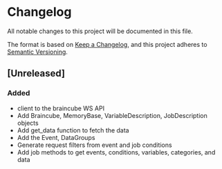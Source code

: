 # Changelog
All notable changes to this project will be documented in this file.

The format is based on [Keep a Changelog](https://keepachangelog.com/en/1.0.0/),
and this project adheres to [Semantic Versioning](https://semver.org/spec/v2.0.0.html).

## [Unreleased]
### Added
- client to the braincube WS API
- Add Braincube, MemoryBase, VariableDescription, JobDescription objects
- Add get_data function to fetch the data
- Add the Event, DataGroups
- Generate request filters from event and job conditions
- Add job methods to get events, conditions, variables, categories, and data
